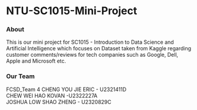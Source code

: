 # NTU-SC1015-Mini-Project
### About
This is our mini project for SC1015 - Introduction to Data Science and Artificial Intelligence which focuses on Dataset taken from Kaggle regarding customer comments/reviews for tech companies such as Google, Dell, Apple and Microsoft etc.

### Our Team
FCSD_Team 4
CHENG YOU JIE ERIC - U2321411D<br>
CHEW WEI HAO KOVAN -U2322227A <br>
JOSHUA LOW SHAO ZHENG - U2320829C
